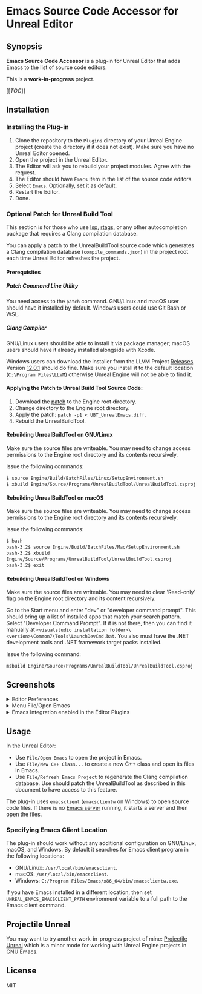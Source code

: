 # Emacs Source Code Accessor for Unreal Editor

## Synopsis

**Emacs Source Code Accessor** is a plug-in for Unreal Editor that adds Emacs to the list of source code editors.

This is a **work-in-progress** project.

[[_TOC_]]

## Installation

### Installing the Plug-in

1. Clone the repository to the `Plugins` directory of your Unreal Engine project (create the directory if it does not exist). Make sure you have no Unreal Editor opened.
2. Open the project in the Unreal Editor.
3. The Editor will ask you to rebuild your project modules. Agree with the request.
4. The Editor should have `Emacs` item in the list of the source code editors.
5. Select `Emacs`. Optionally, set it as default.
6. Restart the Editor.
7. Done.

### Optional Patch for Unreal Build Tool

This section is for those who use [lsp](https://emacs-lsp.github.io/lsp-mode/), [rtags](https://github.com/Andersbakken/rtags), or any other autocompletion package that requires a Clang compilation database.

You can apply a patch to the UnrealBuildTool source code which generates a Clang compilation database (`compile_commands.json`) in the project root each time Unreal Editor refreshes the project.

#### Prerequisites

##### Patch Command Line Utility

You need access to the `patch` command. 
GNU/Linux and macOS user should have it installed by default. 
Windows users could use Git Bash or WSL.

##### Clang Compiler

GNU/Linux users should be able to install it via package manager; macOS users should have it already installed alongside with Xcode.

Windows users can download the installer from the LLVM Project [Releases](https://github.com/llvm/llvm-project/releases). Version [12.0.1](https://github.com/llvm/llvm-project/releases/download/llvmorg-12.0.1/LLVM-12.0.1-win64.exe) should do fine. Make sure you install it to the default location (`C:\Program Files\LLVM`) otherwise Unreal Engine will not be able to find it.
</details>

#### Applying the Patch to Unreal Build Tool Source Code:

1. Download the [patch](Source/UBT/UBT_UnrealEmacs.diff) to the Engine root directory.
2. Change directory to the Engine root directory.
3. Apply the patch: `patch -p1 < UBT_UnrealEmacs.diff`.
4. Rebuild the UnrealBuildTool.

#### Rebuilding UnrealBuildTool on GNU/Linux

Make sure the source files are writeable.
You may need to change access permissions to the Engine root directory and its contents recursively.

Issue the following commands:

```shell
$ source Engine/Build/BatchFiles/Linux/SetupEnvironment.sh 
$ xbuild Engine/Source/Programs/UnrealBuildTool/UnrealBuildTool.csproj
```

#### Rebuilding UnrealBuildTool on macOS

Make sure the source files are writeable.
You may need to change access permissions to the Engine root directory and its contents recursively.

Issue the following commands:

```shell
$ bash
bash-3.2$ source Engine/Build/BatchFiles/Mac/SetupEnvironment.sh 
bash-3.2$ xbuild Engine/Source/Programs/UnrealBuildTool/UnrealBuildTool.csproj
bash-3.2$ exit
```

#### Rebuilding UnrealBuildTool on Windows

Make sure the source files are writeable. You may need to clear 'Read-only' flag
on the Engine root directory and its content recursively.

Go to the Start menu and enter "dev" or "developer command prompt".
This should bring up a list of installed apps that match your search pattern.
Select "Developer Command Prompt".
If it is not there, then you can find it manually at `<visualstudio installation folder>\<version>\Common7\Tools\LaunchDevCmd.bat`.
You also must have the .NET development tools and .NET framework target packs installed.

Issue the following command:

```shell
msbuild Engine/Source/Programs/UnrealBuildTool/UnrealBuildTool.csproj
```

## Screenshots

<details><summary>Editor Preferences</summary>
![Editor Preferences/General/Source Code](PlugInScreenShots/editor-preferences-general-source-code.png "Editor Preferences")
</details>
<details><summary>Menu File/Open Emacs</summary>
![Menu File/Open Emacs](PlugInScreenShots/menu-file-open-in-emacs.png "Menu File/Open Emacs")
</details>
<details><summary>Emacs Integration enabled in the Editor Plugins</summary>
![Emacs Integration enabled in the Editor Plugins](PlugInScreenShots/list-of-plug-ins.png "Emacs Integration enabled in the Editor Plugins")
</details>

## Usage

In the Unreal Editor:

- Use `File/Open Emacs` to open the project in Emacs.
- Use `File/New C++ Class...` to create a new C++ class and open its files in Emacs.
- Use `File/Refresh Emacs Project` to regenerate the Clang compilation database. Use should patch the UnrealBuildTool as described in this document to have access to this feature.

The plug-in uses `emacsclient` (`emacsclientw` on Windows) to open source code files.
If there is no [Emacs server](https://www.gnu.org/software/emacs/manual/html_node/emacs/Emacs-Server.html) running, it starts a server and then open the files.

### Specifying Emacs Client Location

The plug-in should work without any additional configuration on GNU/Linux, macOS, and Windows.
By default it searches for Emacs client program in the following locations:

- GNU/Linux: `/usr/local/bin/emacsclient`.
- macOS: `/usr/local/bin/emacsclient`.
- Windows: `C:/Program Files/Emacs/x86_64/bin/emacsclientw.exe`.

If you have Emacs installed in a different location, then set `UNREAL_EMACS_EMACSCLIENT_PATH` environment variable to a full path to the Emacs client command.

## Projectile Unreal

You may want to try another work-in-progress project of mine: [Projectile Unreal](https://gitlab.com/manenko/projectile-unreal)
which is a minor mode for working with Unreal Engine projects in GNU Emacs.

## License

MIT
